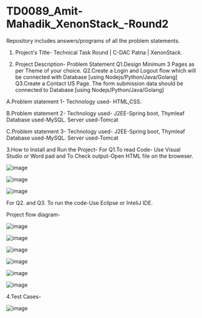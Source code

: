 # TD0089_Amit-Mahadik_XenonStack_-Round2
Repository includes answers/programs of all the problem statements.
1. Project's Title- Technical Task Round | C-DAC Patna | XenonStack.

2. Project Description- 
Problem Statement
 Q1.Design Minimum 3 Pages as per Theme of your choice.
 Q2.Create a Login and Logout flow which will be connected with Database [using
 Nodejs/Python/Java/Golang]
 Q3.Create a Contact US Page. The form submission data should be connected to Database
 [using Nodejs/Python/Java/Golang]

A.Problem statement 1-
Technology used- HTML,CSS.

B.Problem statement 2-
Technology used- J2EE-Spring boot, Thymleaf
Database used-MySQL.
Server used-Tomcat

C.Problem statement 3-
Technology used- J2EE-Spring boot, Thymleaf
Database used-MySQL.
Server used-Tomcat

3.How to Install and Run the Project-
 For Q1.To read Code- Use Visual Studio or Word pad and To Check output-Open HTML file on the broweser.
 
![image](https://user-images.githubusercontent.com/118335964/229844949-5896af79-4191-4956-83c2-2a46fffdcf6c.png)

![image](https://user-images.githubusercontent.com/118335964/229845179-a42b8152-34f6-4d54-9d2c-537438750950.png)

![image](https://user-images.githubusercontent.com/118335964/229845377-cc52ea8c-adc9-4c4a-8e3d-032b77d8db3d.png)


 For Q2. and Q3. To run the code-Use Eclipse or InteliJ IDE.
 
  Project flow diagram-
  
 ![image](https://user-images.githubusercontent.com/118335964/229848562-af1aeba3-dbab-4654-b152-8c2484447038.png)

 
 ![image](https://user-images.githubusercontent.com/118335964/229854209-c9019adc-91bf-4cf2-9cd5-e341f1967b5e.png)

![image](https://user-images.githubusercontent.com/118335964/229854380-9333bc58-c302-403a-abd7-208558497369.png)

![image](https://user-images.githubusercontent.com/118335964/229854685-be5eebe9-88ee-4686-8667-a265e010c8b4.png)

![image](https://user-images.githubusercontent.com/118335964/229855045-dc57cd39-b58d-405a-88cb-494c01878a41.png)

![image](https://user-images.githubusercontent.com/118335964/229855301-72f56509-ca25-42b0-a215-de03b655080b.png)


4.Test Cases-

![image](https://user-images.githubusercontent.com/118335964/229849543-6d4548f4-e83c-4df1-a9dd-a90136685c3d.png)
